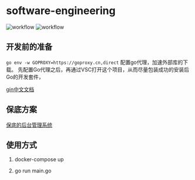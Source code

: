 # software-engineering

![workflow](https://github.com/evpeople/software-engineering/actions/workflows/go.yml/badge.svg)
![workflow](https://github.com/evpeople/software-engineering/actions/workflows/golangci-lint.yml/badge.svg)
## 开发前的准备

`go env -w GOPROXY=https://goproxy.cn,direct`
配置go代理，加速外部库的下载。
先配置Go代理之后，再通过VSC打开这个项目，从而尽量包装成功的安装后Go的开发套件，

[gin中文文档](https://gin-gonic.com/zh-cn/docs/examples/)

## 保底方案
[保底的后台管理系统](https://learnku.com/docs/gin-gonic/1.7/go-gin-document/11352)

## 使用方式
1. docker-compose up

2. go run main.go

